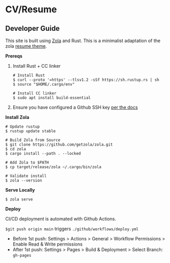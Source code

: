 # CV/Resume

## Developer Guide

This site is built using [Zola](https://www.getzola.org/) and Rust. This is a minimalist adaptation of the zola [resume theme](https://www.getzola.org/themes/resume/).

**Prereqs**

1. Install Rust + CC linker

    ```
    # Install Rust
    $ curl --proto '=https' --tlsv1.2 -sSf https://sh.rustup.rs | sh
    $ source "$HOME/.cargo/env"
    
    # Install CC linker
    $ sudo apt install build-essential
    ```

2. Ensure you have configured a Github SSH key [per the docs](https://docs.github.com/en/authentication/connecting-to-github-with-ssh/adding-a-new-ssh-key-to-your-github-account)


**Install Zola**

```
# Update rustup
$ rustup update stable

# Build Zola from Source
$ git clone https://github.com/getzola/zola.git
$ cd zola
$ cargo install --path . --locked

# Add Zola to $PATH
$ cp target/release/zola ~/.cargo/bin/zola

# Validate install
$ zola --version
```

**Serve Locally**

```
$ zola serve
```

**Deploy**

CI/CD deployment is automated with Github Actions.

`$git push origin main` triggers `./github/workflows/deploy.yml`

* Before 1st push: Settings > Actions > General > Workflow Permissions > Enable Read & Write permissions
* After 1st push: Settings > Pages > Build & Deployment > Select Branch: `gh-pages`
